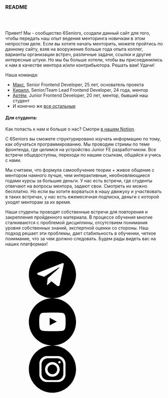 ### README
<br/>
<br/>

Привет! Мы - сообщество 6Seniors, создали данный сайт для того, чтобы
передать наш опыт ведения менторинга новичкам в этом непростом деле.
Если вы хотите начать менторить, можете пройтись по данному сайту, взяв
на вооружение больше года опыта коллег, варианты организации встреч,
различные задачи, ссылки и другие интересные штуки. Но мы бы больше хотели,
чтобы вы присоединились к нам в качестве ментора и/или контрибьютора.
Решать вам! Удачи!

Наша команда:
- [Макс](https://t.me/csxghd), Senior Frontend Developer, 25 лет, основатель проекта
- [Кирилл](https://t.me/mrVandermond), Senior/Team Lead Frontend Developer, 24 года, ментор
- [Артём](https://t.me/katanaaa), Junior Frontend Developer, 20 лет, ментор, бывший наш студент
- И конечно же [все остальные](https://docs.google.com/spreadsheets/d/1glsNm6TBWLS1z2O0vnukydNKmYqjd6Kr3-YF5yncZXk/edit?usp=sharing)

#### Для студента:

Как попасть к нам и больше о нас? Cмотри [в нашем Notion](https://maximumjavascript.notion.site/fc50eed804d640fea1457219bd4dc0fb).

С 6Seniors вы сможете структурировано изучать информацию
по тому, как обучаться программированию. Мы проводим стримы по теме фронтенда, где целимся на устройство
Junior FE разработчиком. Все встречи общедоступны, переходи по нашим ссылкам, общайся и учись с нами.

Мы считаем, что формула самообучение
теории + живое общение с ментором намного лучше, чем интерактивные,
необновляющиеся годами курсы за большие деньги. У нас есть встречи, где студенты
отвечают на вопросы ментора, задают свои. Смотреть их можно бесплатно.
Но если вы хотите ворваться в нашу движуху и участвовать в таких встречах,
у нас есть ежемесячная подписка, деньги с которой уходят менторам за их время.

Наши студенты проводят собственные встречи для повторения и закрепления пройденного материала.
В процессе обучения многие сталкиваются с проблемой дисциплины, отсутствием понимания уровня
собственных знаний, экспертной оценки со стороны.
Наш подход решает эти проблемы, дает стабильность в обучении, четкое понимание,
что за чем должно следовать. Будем рады видеть вас на наших платформах!

<div class="wrap_icons">
  <a href="https://t.me/sixseniors" target="_blank">
    <svg class="social-icons">
      <use xlink:href="#telegram"></use>
    </svg>
  </a>
  <a href="https://www.youtube.com/channel/UCNj7cgRX4_ZqnT24WqJRKpA" target="_blank">
    <svg class="social-icons">
      <use xlink:href="#youtube"></use>
    </svg>
  </a>
  <a href="https://www.instagram.com/6seniors/" target="_blank">
    <svg class="social-icons">
      <use xlink:href="#instagram"></use>
    </svg>
  </a>
  </div>


<svg style="display:none;">
    <svg id="telegram" xmlns="http://www.w3.org/2000/svg" viewBox="0 0 333334 333334"
      shape-rendering="geometricPrecision" text-rendering="geometricPrecision" image-rendering="optimizeQuality"
      fill-rule="evenodd" clip-rule="evenodd">
      <path
        d="M166667 0c92048 0 166667 74619 166667 166667s-74619 166667-166667 166667S0 258715 0 166667 74619 0 166667 0zm80219 91205l-29735 149919s-4158 10396-15594 5404l-68410-53854s76104-68409 79222-71320c3119-2911 2079-3534 2079-3534 207-3535-5614 0-5614 0l-100846 64043-42002-14140s-6446-2288-7069-7277c-624-4992 7277-7694 7277-7694l166970-65498s13722-6030 13722 3951zm-87637 122889l-27141 24745s-2122 1609-4443 601l5197-45965 26387 20619z" />
    </svg>
    <svg id="instagram" xmlns="http://www.w3.org/2000/svg" viewBox="0 0 3333 3333" shape-rendering="geometricPrecision"
      text-rendering="geometricPrecision" image-rendering="optimizeQuality" fill-rule="evenodd" clip-rule="evenodd">
      <path
        d="M1667 0c920 0 1667 746 1667 1667 0 920-746 1667-1667 1667C747 3334 0 2588 0 1667 0 747 746 0 1667 0zm-390 752h780c293 0 532 237 532 525v778c0 289-239 525-532 525h-780c-293 0-532-236-532-525v-778c0-289 240-525 532-525zm385 421c285 0 516 231 516 516s-231 516-516 516-516-231-516-516 231-516 516-516zm0 174c188 0 341 153 341 341s-153 341-341 341c-189 0-341-153-341-341s153-341 341-341zm499-246c46 0 84 37 84 84 0 46-37 84-84 84-46 0-84-37-84-84 0-46 37-84 84-84zm-820-200h652c245 0 445 199 445 443v656c0 244-200 443-445 443h-652c-245 0-445-199-445-443v-656c0-244 200-443 445-443z" />
    </svg>
    <svg id="youtube" xmlns="http://www.w3.org/2000/svg" viewBox="0 0 3333 3333" shape-rendering="geometricPrecision"
      text-rendering="geometricPrecision" image-rendering="optimizeQuality" fill-rule="evenodd" clip-rule="evenodd">
      <path
        d="M1667 0c920 0 1667 746 1667 1667 0 920-746 1667-1667 1667C747 3334 0 2588 0 1667 0 747 746 0 1667 0zm913 1294s-18-129-74-185c-71-74-151-75-187-79-261-19-652-19-652-19h-1s-392 0-652 19c-36 4-116 5-187 79-56 56-74 185-74 185s-19 151-19 302v141c0 151 19 302 19 302s18 129 74 185c71 74 164 72 206 80 149 14 634 19 634 19s392-1 653-19c36-4 116-5 187-79 56-56 74-185 74-185s19-151 19-302v-141c0-151-19-302-19-302zm-1107 615v-524l504 263-504 261z" />
    </svg>
</svg>
